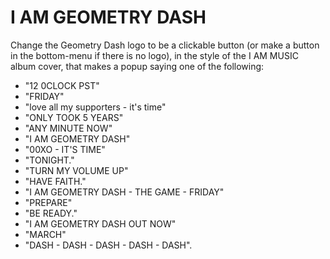# I AM GEOMETRY DASH
Change the Geometry Dash logo to be a clickable button (or make a button in the bottom-menu if there is no logo), in the style of the I AM MUSIC album cover, that makes a popup saying one of the following:
- "12 0CLOCK PST"
- "FRIDAY"
- "love all my supporters - it's time"
- "ONLY TOOK 5 YEARS"
- "ANY MINUTE NOW"
- "I AM GEOMETRY DASH"
- "00XO - IT'S TIME"
- "TONIGHT."
- "TURN MY VOLUME UP"
- "HAVE FAITH."
- "I AM GEOMETRY DASH - THE GAME - FRIDAY"
- "PREPARE"
- "BE READY."
- "I AM GEOMETRY DASH OUT NOW"
- "MARCH"
- "DASH - DASH - DASH - DASH - DASH".